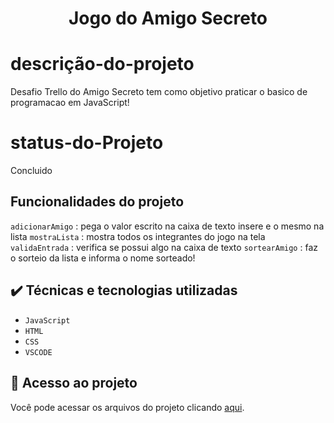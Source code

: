 <h1 align="center"> Jogo do Amigo Secreto </h1>

# descrição-do-projeto 
Desafio Trello do Amigo Secreto tem como objetivo praticar o basico de programacao em JavaScript!

# status-do-Projeto
Concluido

## Funcionalidades do projeto
`adicionarAmigo` : pega o valor escrito na caixa de texto insere e o mesmo na lista
`mostraLista` : mostra todos os integrantes do jogo na tela
`validaEntrada` : verifica se possui algo na caixa de texto
`sortearAmigo` : faz o sorteio da lista e informa o nome sorteado!

## ✔️ Técnicas e tecnologias utilizadas

- ``JavaScript``
- ``HTML``
- ``CSS``
- ``VSCODE``

## 📁 Acesso ao projeto
Você pode acessar os arquivos do projeto clicando [aqui](https://github.com/Mouldor/AmigoSecreto.git).
